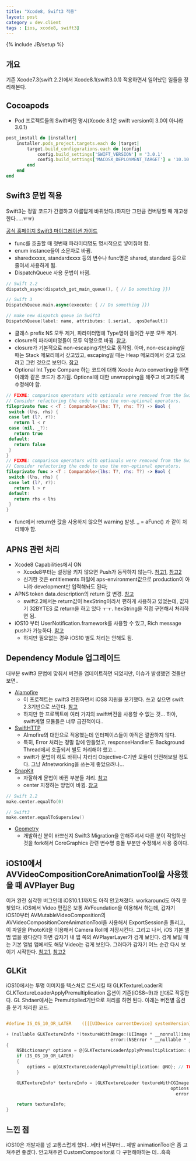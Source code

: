 ```yaml
---
title: "Xcode8, Swift3 적용"
layout: post
category : dev.client
tags : [ios, xcode8, swift3]
---
```

{% include JB/setup %}

개요
----

기존 Xcode7.3(swift 2.2)에서 Xcode8.1(swift3.0.1) 적용하면서 일어났던 일들을 정리해본다.

Cocoapods
---------
 - Pod 프로젝트들의 Swift버전 명시(Xcode 8.1은 swift version이 3.0이 아니라 3.0.1)

```ruby
post_install do |installer|
    installer.pods_project.targets.each do |target|
        target.build_configurations.each do |config|
            config.build_settings['SWIFT_VERSION'] = '3.0.1'
            config.build_settings['MACOSX_DEPLOYMENT_TARGET'] = '10.10'
        end
    end
end
```

Swift3 문법 적용
--------------
Swift3는 정말 코드가 간결하고 아름답게 바뀌었다.(하지만 그만큼 컨버팅할 때 개고생한다.....ㅠㅠ)

[공식 홈페이지 Swift3 마이그레이션 가이드](https://swift.org/migration-guide/)

 - func를 호출할 때 첫번째 파라미터명도 명시적으로 넣어줘야 함.
 - enum instance들이 소문자로 바뀜.
 - sharedxxxxx, standardxxxx 등의 변수나 func명은 shared, standard 등으로 줄여서 사용하게 됨.
 - DispatchQueue 사용 문법이 바뀜.

```swift
// Swift 2.2
dispatch_async(dispatch_get_main_queue(), { // Do something }})

// Swift 3
DispatchQueue.main.async(execute: { // Do something }})

// make new dispatch queue in Swift3
DispatchQueue(label: name, attributes: [.serial, .qosDefault])
```

 - 클래스 prefix NS 모두 제거, 파라미터명에 Type명이 들어간 부분 모두 제거.
 - closure의 파라미터명들이 모두 익명으로 바뀜. [참고](http://stackoverflow.com/questions/38669725/how-do-you-document-the-parameters-of-a-functions-closure-parameter-in-swift-3).
 - closure가 기본적으로 non-escaping기반으로 동작됨. 아마, non-escaping일 때는 Stack 메모리에서 갖고있고, escaping일 때는 Heap 메모리에서 갖고 있으려고 그런 것으로 보인다. [참고](http://stackoverflow.com/questions/39063499/updating-closures-to-swift-3-escaping/)
 - Optional Int Type Compare 하는 코드에 대해 Xcode Auto converting을 하면 아래와 같은 코드가 추가됨. Optional에 대한 unwrapping을 해주고 비교하도록 수정해야 함.

 ```swift
// FIXME: comparison operators with optionals were removed from the Swift Standard Libary.
// Consider refactoring the code to use the non-optional operators.
fileprivate func < <T : Comparable>(lhs: T?, rhs: T?) -> Bool {
  switch (lhs, rhs) {
  case let (l?, r?):
    return l < r
  case (nil, _?):
    return true
  default:
    return false
  }
}
// FIXME: comparison operators with optionals were removed from the Swift Standard Libary.
// Consider refactoring the code to use the non-optional operators.
fileprivate func > <T : Comparable>(lhs: T?, rhs: T?) -> Bool {
  switch (lhs, rhs) {
  case let (l?, r?):
    return l > r
  default:
    return rhs < lhs
  }
}
```

 - func에서 return한 값을 사용하지 않으면 warning 발생. _ = aFunc() 과 같이 처리해야 함.

APNS 관련 처리
------------
 - Xcode8 Capabilities에서 ON
 	- Xcode8부터는 설정을 키지 않으면 Push가 동작하지 않는다. [참고1](http://stackoverflow.com/questions/39266891/xcode-8-push-notification-capabilities-and-entitlements-file-setting), [참고2](https://eladnava.com/send-push-notifications-to-ios-devices-using-xcode-8-and-swift-3/)
 	- 신기한 것은 entitlements 파일에 aps-environment값으로 production이 아니라 development만 입력해놔도 된다;
 - APNS token data.description의 return 값 변경. [참고](http://stackoverflow.com/questions/39495391/swift-3-device-tokens-are-now-being-parsed-as-32bytes)
 	- swift2.2에서는 return값이 hexString이라서 편하게 사용하고 있었는데, 값자기 32BYTES 로 return을 하고 있다 ㅜㅜ. hexString을 직접 구현해서 처리하면 됨.
- iOS10 부터 UserNotification.framework를 사용할 수 있고, Rich message push가 가능하다. [참고](https://blog.pusher.com/how-to-send-ios-10-notifications-using-the-push-notifications-api/)
	- 하지만 필요없는 경우 iOS10 별도 처리는 안해도 됨.

Dependency Module 업그레이드
--------------------------------
대부분 swift3 문법에 맞춰서 버전을 업데이트하면 되었지만, 이슈가 발생했던 것들만 보면..

 -  [Alamofire](https://github.com/Alamofire/Alamofire)
    - 이 프로젝트는 swift3 전환하면서 iOS8 지원을 포기했다. 쓰고 싶으면 swift 2.3기반으로 쓰란다. [참고](https://github.com/Alamofire/Alamofire/issues/1367)
    - 하지만 한 프로젝트에 여러 가지의 swift버전을 사용할 수 없는 것... 하아, swift계열 모듈들은 너무 급진적이다..
  - [SwiftHTTP](https://github.com/daltoniam/SwiftHTTP)
      - Almofire의 대안으로 적용했는데 인터페이스들이 아직은 깔끔하지 않다.
      - 특히, Error 처리는 정말 맘에 안들었고, responseHandler도 Background Thread에서 호출되서 별도 처리해야 했고...
      - swift가 문법이 하도 바뀌니 차라리 Objective-C기반 모듈이 안전해보일 정도다. 그냥 Afnetworking을 쓰는게 좋았으려나...
 -  [SnapKit](https://github.com/SnapKit/SnapKit)
    - 자잘하게 문법이 바뀐 부분들 처리. [참고](https://github.com/SnapKit/SnapKit/blob/master/Documentation/SnapKit%203.0%20Migration%20Guide.md)
    - center 지정하는 방법이 바뀜. [참고](https://github.com/SnapKit/SnapKit/issues/360)

```swift
// Swift 2.2
make.center.equalTo(0)

// Swift3
make.center.equalToSuperview()
```

- [Geometry](https://github.com/sapzildj/Geometry)
    - 개발하신 분이 바쁘신지 Swift3 Migration을 안해주셔서 다른 분이 작업하신 것을 fork해서 CoreGraphics 관련 변수명 충돌 부분만 수정해서 사용 중이다.

iOS10에서 AVVideoCompositionCoreAnimationTool을 사용했을 때 AVPlayer Bug
-------------------------------------------------------------------
이거 완전 심각한 버그인데 iOS10.1.1까지도 아직 안고쳐졌다. workaround도 아직 못찾았다.
iOS에서 Video 편집은 보통 AVFoundation을 이용해서 하는데, 갑자기 iOS10부터 AVMutableVideoComposition의 AVVideoCompositionCoreAnimationTool을 사용해서 ExportSession을 돌리고, 이 파일을 PhotoKit을 이용해서 Camera Roll에 저장시킨다.
그리고 나서, iOS 기본 앨범 앱을 왔다갔다 하면 갑자기 내 앱 쪽의 AVPlayerLayer가 검게 보인다.
검게 보일 때는 기본 앨범 앱에서도 해당 Video는 검게 보인다. 그러다가 갑자기 어느 순간 다시 보이기 시작한다.
[참고1](http://stackoverflow.com/questions/39760147/ios-10-0-10-1-avplayerlayer-doesnt-show-video-after-using-avvideocomposition),
[참고2](http://stackoverflow.com/questions/39560386/avplayer-playback-fails-while-avassetexportsession-is-active-as-of-ios-10/39786820#39786820)

GLKit
-----
iOS10에서는 투명 이미지를 텍스처로 로드시킬 때 GLKTextureLoader의 GLKTextureLoaderApplyPremultiplication 옵션이 기존(iOS8~9)과 반대로 작동한다.
GL Shdaer에서는 Premultiplied기반으로 처리를 하면 된다.
아래는 버전별 옵션을 분기 처리한 코드.

```objectivec

#define IS_OS_10_OR_LATER    ([[[UIDevice currentDevice] systemVersion] floatValue] >= 10.0)

+ (nullable GLKTextureInfo *)textureWithImage:(UIImage * __nonnull)image
                                        error:(NSError * __nullable * __nullable)outError
{
    NSDictionary* options = @{GLKTextureLoaderApplyPremultiplication: @YES};
    if (IS_OS_10_OR_LATER)
    {
        options = @{GLKTextureLoaderApplyPremultiplication: @NO}; // TODO: May be iOS10 bug?
    }

    GLKTextureInfo* textureInfo = [GLKTextureLoader textureWithCGImage:image.CGImage
                                                               options:options
                                                                 error:outError];

    return textureInfo;
}
```


느낀 점
-------
iOS10은 개발자를 넘 고통스럽게 했다...베타 버전부터...
제발 animationTool은 좀 고쳐주면 좋겠다. 안고쳐주면 CustomCompositor로 다 구현해야하는 데...흑흑
